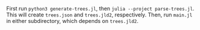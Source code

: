 First run `python3 generate-trees.jl`, then `julia --project parse-trees.jl`.
This will create `trees.json` and `trees.jld2`, respectively.
Then, run `main.jl` in either subdirectory, which depends on `trees.jld2`.